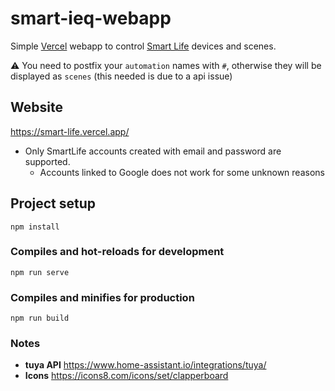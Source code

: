 # smart-ieq-webapp

Simple [Vercel](https://vercel.com/) webapp to control [Smart Life](https://www.ismartlife.me/) devices and scenes.

⚠ You need to postfix your `automation` names with `#`, otherwise they will be displayed as `scenes` (this needed is due to a api issue)

## Website
https://smart-life.vercel.app/

* Only SmartLife accounts created with email and password are supported.
  * Accounts linked to Google does not work for some unknown reasons


## Project setup
```
npm install
```

### Compiles and hot-reloads for development
```
npm run serve
```

### Compiles and minifies for production
```
npm run build
```

### Notes
* **tuya API** https://www.home-assistant.io/integrations/tuya/
* **Icons** https://icons8.com/icons/set/clapperboard

